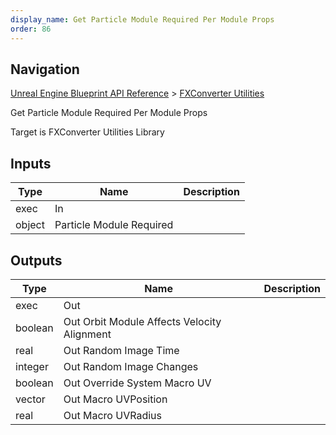 ```yaml
---
display_name: Get Particle Module Required Per Module Props
order: 86
---
```

## Navigation

[Unreal Engine Blueprint API Reference](https://dev.epicgames.com/documentation/en-us/unreal-engine/BlueprintAPI) > [FXConverter Utilities](https://dev.epicgames.com/documentation/en-us/unreal-engine/BlueprintAPI/FXConverterUtilities)

Get Particle Module Required Per Module Props

Target is FXConverter Utilities Library

## Inputs

| Type | Name | Description |
| --- | --- | --- |
| exec | In |  |
| object | Particle Module Required |  |

## Outputs

| Type | Name | Description |
| --- | --- | --- |
| exec | Out |  |
| boolean | Out Orbit Module Affects Velocity Alignment |  |
| real | Out Random Image Time |  |
| integer | Out Random Image Changes |  |
| boolean | Out Override System Macro UV |  |
| vector | Out Macro UVPosition |  |
| real | Out Macro UVRadius |  |
